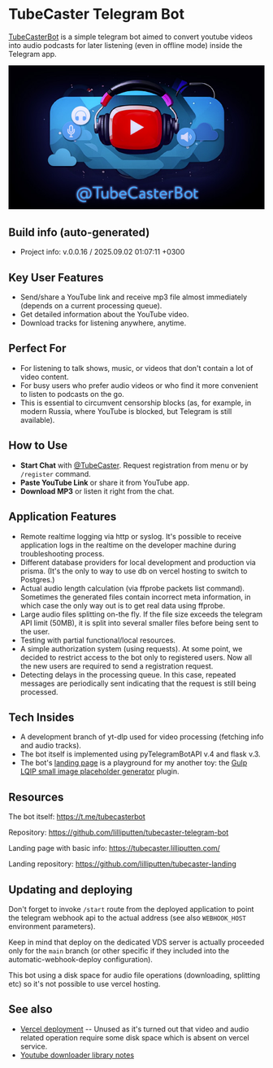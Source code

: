 <!--
 @since 2024.11.20, 02:55
 @changed 2025.03.24, 22:05
-->

# TubeCaster Telegram Bot

[TubeCasterBot](https://t.me/tubecasterbot) is a simple telegram bot aimed to convert youtube videos into audio podcasts for later listening (even in offline mode) inside the Telegram app.

![Project banner](./static/img/bot-cover-640x360.jpg)

## Build info (auto-generated)

- Project info: v.0.0.16 / 2025.09.02 01:07:11 +0300

## Key User Features

- Send/share a YouTube link and receive mp3 file almost immediately (depends on a current processing queue).
- Get detailed information about the YouTube video.
- Download tracks for listening anywhere, anytime.

## Perfect For

- For listening to talk shows, music, or videos that don't contain a lot of video content.
- For busy users who prefer audio videos or who find it more convenient to listen to podcasts on the go.
- This is essential to circumvent censorship blocks (as, for example, in modern Russia, where YouTube is blocked, but Telegram is still available).

## How to Use

- **Start Chat** with [@TubeCaster](https://t.me/tubecasterbot). Request registration from menu or by `/register` command.
- **Paste YouTube Link** or share it from YouTube app.
- **Download MP3** or listen it right from the chat.

## Application Features

- Remote realtime logging via http or syslog. It's possible to receive application logs in the realtime on the developer machine during troubleshooting process.
- Different database providers for local development and production via prisma. (It's the only to way to use db on vercel hosting to switch to Postgres.)
- Actual audio length calculation (via ffprobe packets list command). Sometimes the generated files contain incorrect meta information, in which case the only way out is to get real data using ffprobe.
- Large audio files splitting on-the fly. If the file size exceeds the telegram API limit (50MB), it is split into several smaller files before being sent to the user.
- Testing with partial functional/local resources.
- A simple authorization system (using requests). At some point, we decided to restrict access to the bot only to registered users. Now all the new users are required to send a registration request.
- Detecting delays in the processing queue. In this case, repeated messages are periodically sent indicating that the request is still being processed.

## Tech Insides

- A development branch of yt-dlp used for video processing (fetching info and audio tracks).
- The bot itself is implemented using pyTelegramBotAPI v.4 and flask v.3.
- The bot's [landing page](https://tubecaster.lilliputten.com/) is a playground for my another toy: the [Gulp LQIP small image placeholder generator](https://github.com/lilliputten/gulp-embed-lqip-as-background) plugin.

## Resources

The bot itself: https://t.me/tubecasterbot

Repository: https://github.com/lilliputten/tubecaster-telegram-bot

Landing page with basic info: https://tubecaster.lilliputten.com/

Landing repository: https://github.com/lilliputten/tubecaster-landing

## Updating and deploying

Don't forget to invoke `/start` route from the deployed application to point the telegram webhook api to the actual address (see also `WEBHOOK_HOST` environment parameters).

Keep in mind that deploy on the dedicated VDS server is actually proceeded only for the `main` branch (or other specific if they included into the automatic-webhook-deploy configuration).

This bot using a disk space for audio file operations (downloading, splitting etc) so it's not possible to use vercel hosting.

## See also

- [Vercel deployment](README.vercel-deployment.md) -- Unused as it's turned out that video and audio related operation require some disk space which is absent on vercel service.
- [Youtube downloader library notes](README.ytdl.md)
